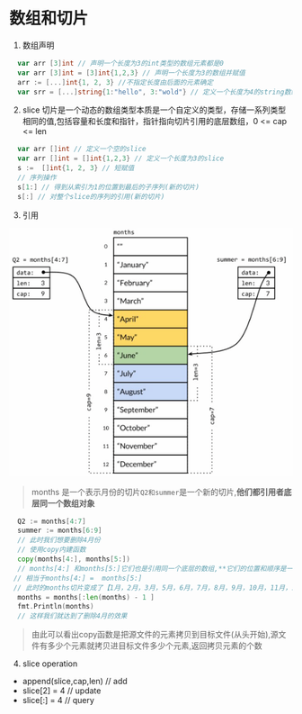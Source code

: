 # 数组和切片

1. 数组声明

```go
  var arr [3]int // 声明一个长度为3的int类型的数组元素都是0
  var arr [3]int = [3]int{1,2,3} // 声明一个长度为3的数组并赋值
  arr := [...]int{1, 2, 3} //不指定长度由后面的元素确定 
  var srr = [...]string{1:"hello", 3:"wold"} // 定义一个长度为4的string数组指定索引1，3位置的元素，其他0，2的元素默认空字符串
```
2. slice
切片是一个动态的数组类型本质是一个自定义的类型，存储一系列类型相同的值,包括容量和长度和指针，指针指向切片引用的底层数组，0 <= cap <= len
```go
  var arr []int // 定义一个空的slice
  var arr []int = []int{1,2,3} // 定义一个长度为3的slice
  s :=  []int{1, 2, 3} // 短赋值
  // 序列操作
  s[1:] // 得到从索引为1的位置到最后的子序列(新的切片)
  s[:] // 对整个slice的序列的引用(新的切片)
```
3. 引用

![切片引用](./imag/slice.png)
> months 是一个表示月份的切片`Q2和summer`是一个新的切片,**他们都引用者底层同一个数组对象**
```go
  Q2 := months[4:7]
  summer := months[6:9]
  // 此时我们想要删除4月份
  // 使用copy内建函数
  copy(months[4:], months[5:]) 
  // months[4:] 和months[5:]它们也是引用同一个底层的数组,**它们的位置和顺序是一致的** 
 // 相当于months[4:] =  months[5:]
 // 此时的months切片变成了【1月，2月，3月，5月，6月，7月，8月，9月，10月，11月，12月，12月】
  months = months[:len(months) - 1 ]
  fmt.Println(months)
  // 这样我们就达到了删除4月的效果
```
> 由此可以看出copy函数是把源文件的元素拷贝到目标文件(从头开始),源文件有多少个元素就拷贝进目标文件多少个元素,返回拷贝元素的个数

4. slice operation
  * append(slice,cap,len) // add
  * slice[2] = 4 // update
  * slice[:] = 4 // query
 


